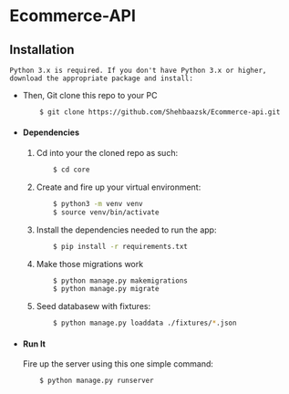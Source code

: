 Ecommerce-API 
==============================
## Installation

    Python 3.x is required. If you don't have Python 3.x or higher, download the appropriate package and install:

* Then, Git clone this repo to your PC
    ```bash
        $ git clone https://github.com/Shehbaazsk/Ecommerce-api.git
    ```

* #### Dependencies
    1. Cd into your the cloned repo as such:
        ```bash
            $ cd core
        ```
    2. Create and fire up your virtual environment:
        ```bash
            $ python3 -m venv venv
            $ source venv/bin/activate
        ```
    3. Install the dependencies needed to run the app:
        ```bash
            $ pip install -r requirements.txt
        ```
    4. Make those migrations work
        ```bash
            $ python manage.py makemigrations
            $ python manage.py migrate
        ```
    5. Seed databasew with fixtures:
        ```bash
            $ python manage.py loaddata ./fixtures/*.json
        ```

* #### Run It
    Fire up the server using this one simple command:
    ```bash
        $ python manage.py runserver
    ```